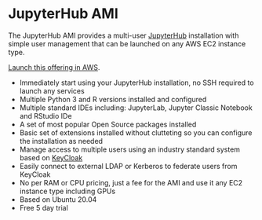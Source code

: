 # JupyterHub AMI

The JupyterHub AMI provides a multi-user [JupyterHub](https://jupyterhub.readthedocs.io/en/stable/) installation
with simple user management that can be launched on any AWS EC2 instance type.

[Launch this offering in AWS](https://aws.amazon.com/marketplace/pp/Daniel-Rodriguez-JupyterHub-multi-user-single-node/B07YSYZ2P6).

- Immediately start using your JupyterHub installation, no SSH required to launch any services
- Multiple Python 3 and R versions installed and configured
- Multiple standard IDEs including: JupyterLab, Jupyter Classic Notebook and RStudio IDe
- A set of most popular Open Source packages installed
- Basic set of extensions installed without clutteting so you can configure the installation as needed
- Manage access to multiple users using an industry standard system based on [KeyCloak](https://www.keycloak.org)
- Easily connect to external LDAP or Kerberos to federate users from KeyCloak
- No per RAM or CPU pricing, just a fee for the AMI and use it any EC2 instance type including GPUs
- Based on Ubuntu 20.04
- Free 5 day trial
